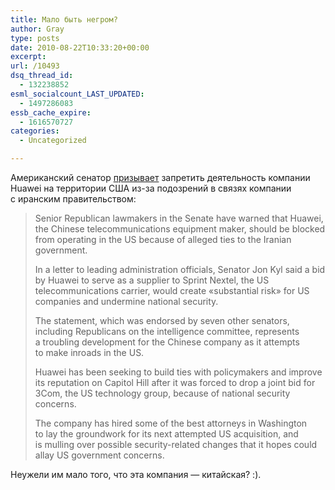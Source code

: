 ```yaml
---
title: Мало быть негром?
author: Gray
type: posts
date: 2010-08-22T10:33:20+00:00
excerpt:
url: /10493
dsq_thread_id:
  - 132238852
esml_socialcount_LAST_UPDATED:
  - 1497286083
essb_cache_expire:
  - 1616570727
categories:
  - Uncategorized

---
```








Американский сенатор <a href="http://www.ft.com/cms/s/0/3337e62c-ac81-11df-8582-00144feabdc0.html?ftcamp=rss" target="_blank">призывает</a> запретить деятельность компании Huawei на&nbsp;территории США из-за подозрений в&nbsp;связях компании с&nbsp;иранским правительством:

> Senior Republican lawmakers in&nbsp;the Senate have warned that Huawei, the Chinese telecommunications equipment maker, should be&nbsp;blocked from operating in&nbsp;the&nbsp;US because of&nbsp;alleged ties to&nbsp;the Iranian government.
> 
> In&nbsp;a&nbsp;letter to&nbsp;leading administration officials, Senator Jon Kyl said a&nbsp;bid by&nbsp;Huawei to&nbsp;serve as&nbsp;a&nbsp;supplier to&nbsp;Sprint Nextel, the&nbsp;US telecommunications carrier, would create &laquo;substantial risk&raquo; for&nbsp;US companies and undermine national security.
> 
> The statement, which was endorsed by&nbsp;seven other senators, including Republicans on&nbsp;the intelligence committee, represents a&nbsp;troubling development for the Chinese company as&nbsp;it&nbsp;attempts to&nbsp;make inroads in&nbsp;the US.
> 
> Huawei has been seeking to&nbsp;build ties with policymakers and improve its reputation on&nbsp;Capitol Hill after it&nbsp;was forced to&nbsp;drop a&nbsp;joint bid for 3Com, the&nbsp;US technology group, because of&nbsp;national security concerns.
> 
> The company has hired some of&nbsp;the best attorneys in&nbsp;Washington to&nbsp;lay the groundwork for its next attempted&nbsp;US acquisition, and is&nbsp;mulling over possible security-related changes that it&nbsp;hopes could allay&nbsp;US government concerns.

Неужели им&nbsp;мало того, что эта компания&nbsp;&mdash; китайская? :).